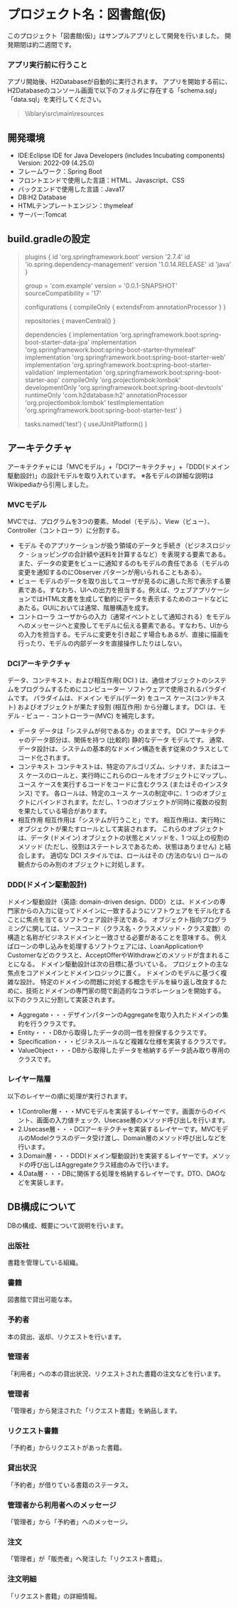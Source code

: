 # プロジェクト名：図書館(仮)
このプロジェクト「図書館(仮)」はサンプルアプリとして開発を行いました。
開発期間は約二週間です。

### アプリ実行前に行うこと
アプリ開始後、H2Databaseが自動的に実行されます。
アプリを開始する前に、H2Databaseのコンソール画面で以下のフォルダに存在する「schema.sql」「data.sql」を実行してください。
>\liblary\src\main\resources


## 開発環境
* IDE:Eclipse IDE for Java Developers (includes Incubating components) Version: 2022-09 (4.25.0)
* フレームワーク：Spring Boot
* フロントエンドで使用した言語：HTML、Javascript、CSS
* バックエンドで使用した言語：Java17
* DB:H2 Database
* HTMLテンプレートエンジン：thymeleaf
* サーバー:Tomcat

## build.gradleの設定
> plugins {
> 	id 'org.springframework.boot' version '2.7.4'
> 	id 'io.spring.dependency-management' version '1.0.14.RELEASE'
> 	id 'java'
> }
> 
> group = 'com.example'
> version = '0.0.1-SNAPSHOT'
> sourceCompatibility = '17'
> 
> configurations {
> 	compileOnly {
> 		extendsFrom annotationProcessor
> 	}
> }
> 
> repositories {
> 	mavenCentral()
> }
> 
> dependencies {
> 	implementation 'org.springframework.boot:spring-boot-starter-data-jpa'
> 	implementation 'org.springframework.boot:spring-boot-starter-thymeleaf'
> 	implementation 'org.springframework.boot:spring-boot-starter-web'
> 	implementation 'org.springframework.boot:spring-boot-starter-validation'
> 	implementation 'org.springframework.boot:spring-boot-starter-aop'
> 	compileOnly 'org.projectlombok:lombok'
> 	developmentOnly 'org.springframework.boot:spring-boot-devtools'
> 	runtimeOnly 'com.h2database:h2'
> 	annotationProcessor 'org.projectlombok:lombok'
> 	testImplementation 'org.springframework.boot:spring-boot-starter-test'
> }
> 
> tasks.named('test') {
> 	useJUnitPlatform()
> }

## アーキテクチャ
アーキテクチャには「MVCモデル」+「DCIアーキテクチャ」+「DDD(ドメイン駆動設計)」の設計モデルを取り入れています。
※各モデルの詳細な説明はWikipediaから引用しました。

### MVCモデル
MVCでは、プログラムを3つの要素、Model（モデル）、View（ビュー）、Controller（コントローラ）に分割する。

* モデル
そのアプリケーションが扱う領域のデータと手続き（ビジネスロジック - ショッピングの合計額や送料を計算するなど）を表現する要素である。また、データの変更をビューに通知するのもモデルの責任である（モデルの変更を通知するのにObserver パターンが用いられることもある）。
* ビュー
モデルのデータを取り出してユーザが見るのに適した形で表示する要素である。すなわち、UIへの出力を担当する。例えば、ウェブアプリケーションではHTML文書を生成して動的にデータを表示するためのコードなどにあたる。GUIにおいては通常、階層構造を成す。
* コントローラ
ユーザからの入力（通常イベントとして通知される）をモデルへのメッセージへと変換してモデルに伝える要素である。すなわち、UIからの入力を担当する。モデルに変更を引き起こす場合もあるが、直接に描画を行ったり、モデルの内部データを直接操作したりはしない。

### DCIアーキテクチャ
データ、コンテキスト、および相互作用( DCI ) は、通信オブジェクトのシステムをプログラムするためにコンピューター ソフトウェアで使用されるパラダイムです。
パラダイムは、ドメイン モデル(データ) をユース ケース(コンテキスト) およびオブジェクトが果たす役割 (相互作用) から分離します。
DCI は、モデル - ビュー - コントローラー(MVC) を補完します。

* データ
データは「システムが何であるか」のままです。
DCI アーキテクチャのデータ部分は、関係を持つ (比較的) 静的なデータ モデルです。
通常、データ設計は、システムの基本的なドメイン構造を表す従来のクラスとしてコード化されます。
* コンテキスト
コンテキストは、特定のアルゴリズム、シナリオ、またはユース ケースのロールと、実行時にこれらのロールをオブジェクトにマップし、ユース ケースを実行するコードをコードに含むクラス (またはそのインスタンス) です。
各ロールは、特定のユース ケースの制定中に、1 つのオブジェクトにバインドされます。ただし、1 つのオブジェクトが同時に複数の役割を果たしている場合があります。
* 相互作用
相互作用は「システムが行うこと」です。
相互作用は、実行時にオブジェクトが果たすロールとして実装されます。
これらのオブジェクトは、データ (ドメイン) オブジェクトの状態とメソッドを、1 つ以上の役割のメソッド (ただし、役割はステートレスであるため、状態はありません) と結合します。
適切な DCI スタイルでは、ロールはその (方法のない) ロールの観点からのみ別のオブジェクトに対処します。

### DDD(ドメイン駆動設計)
ドメイン駆動設計（英語: domain-driven design、DDD）とは、ドメインの専門家からの入力に従ってドメインに一致するようにソフトウェアをモデル化することに焦点を当てるソフトウェア設計手法である。
オブジェクト指向プログラミングに関しては、ソースコード（クラス名・クラスメソッド・クラス変数）の構造と名称がビジネスドメインと一致させる必要があることを意味する。
例えばローンの申し込みを処理するソフトウェアには、LoanApplicationやCustomerなどのクラスと、AcceptOfferやWithdrawどのメソッドが含まれることになる。
ドメイン駆動設計は次の目標に基づいている。
プロジェクトの主な焦点をコアドメインとドメインロジックに置く。
ドメインのモデルに基づく複雑な設計。
特定のドメインの問題に対処する概念モデルを繰り返し改良するために、技術とドメインの専門家の間で創造的なコラボレーションを開始する。
以下のクラスに分割して実装されます。
* Aggregate・・・デザインパターンのAggregateを取り入れたドメインの集約を行うクラスです。
* Entity・・・DBから取得したデータの同一性を担保するクラスです。
* Specification・・・ビジネスルールなど複雑な仕様を実装するクラスです。
* ValueObject・・・DBから取得したデータを格納するデータ読み取り専用のクラスです。

### レイヤー階層
以下のレイヤーの順に処理が実行されます。
* 1.Controller層・・・MVCモデルを実装するレイヤーです。画面からのイベント、画面の入力値チェック、Usecase層のメソッド呼び出しを行います。
* 2.Usecase層・・・DCIアーキテクチャを実装するレイヤーです。MVCモデルのModelクラスのデータ受け渡し、Domain層のメソッド呼び出しなどを行います。
* 3.Domain層・・・DDD(ドメイン駆動設計)を実装するレイヤーです。メソッドの呼び出しはAggregateクラス経由のみで行います。
* 4.Data層・・・DBに関係する処理を格納するレイヤーです。DTO、DAOなどを実装します。

## DB構成について
DBの構成、概要について説明を行います。

### 出版社
書籍を管理している組織。

### 書籍
図書館で貸出可能な本。

### 予約者
本の貸出、返却、リクエストを行います。

### 管理者
「利用者」への本の貸出状況、リクエストされた書籍の注文などを行います。

### 管理者
「管理者」から発注された「リクエスト書籍」を納品します。

### リクエスト書籍
「予約者」からリクエストがあった書籍。

### 貸出状況
「予約者」が借りている書籍のステータス。

### 管理者から利用者へのメッセージ
「管理者」から「予約者」へのメッセージ。

### 注文
「管理者」が「販売者」へ発注した「リクエスト書籍」。

### 注文明細
「リクエスト書籍」の詳細情報。